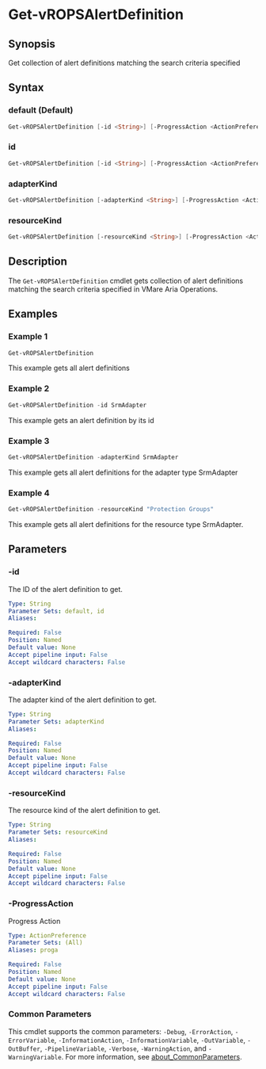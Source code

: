 # Get-vROPSAlertDefinition

## Synopsis

Get collection of alert definitions matching the search criteria specified

## Syntax

### default (Default)

```powershell
Get-vROPSAlertDefinition [-id <String>] [-ProgressAction <ActionPreference>] [<CommonParameters>]
```

### id

```powershell
Get-vROPSAlertDefinition [-id <String>] [-ProgressAction <ActionPreference>] [<CommonParameters>]
```

### adapterKind

```powershell
Get-vROPSAlertDefinition [-adapterKind <String>] [-ProgressAction <ActionPreference>] [<CommonParameters>]
```

### resourceKind

```powershell
Get-vROPSAlertDefinition [-resourceKind <String>] [-ProgressAction <ActionPreference>] [<CommonParameters>]
```

## Description

The `Get-vROPSAlertDefinition` cmdlet gets collection of alert definitions matching the search criteria specified
in VMare Aria Operations.

## Examples

### Example 1

```powershell
Get-vROPSAlertDefinition
```

This example gets all alert definitions

### Example 2

```powershell
Get-vROPSAlertDefinition -id SrmAdapter
```

This example gets an alert definition by its id

### Example 3

```powershell
Get-vROPSAlertDefinition -adapterKind SrmAdapter
```

This example gets all alert definitions for the adapter type SrmAdapter

### Example 4

```powershell
Get-vROPSAlertDefinition -resourceKind "Protection Groups"
```

This example gets all alert definitions for the resource type SrmAdapter.

## Parameters

### -id

The ID of the alert definition to get.

```yaml
Type: String
Parameter Sets: default, id
Aliases:

Required: False
Position: Named
Default value: None
Accept pipeline input: False
Accept wildcard characters: False
```

### -adapterKind

The adapter kind of the alert definition to get.

```yaml
Type: String
Parameter Sets: adapterKind
Aliases:

Required: False
Position: Named
Default value: None
Accept pipeline input: False
Accept wildcard characters: False
```

### -resourceKind

The resource kind of the alert definition to get.

```yaml
Type: String
Parameter Sets: resourceKind
Aliases:

Required: False
Position: Named
Default value: None
Accept pipeline input: False
Accept wildcard characters: False
```

### -ProgressAction

Progress Action

```yaml
Type: ActionPreference
Parameter Sets: (All)
Aliases: proga

Required: False
Position: Named
Default value: None
Accept pipeline input: False
Accept wildcard characters: False
```

### Common Parameters

This cmdlet supports the common parameters: `-Debug`, `-ErrorAction`, `-ErrorVariable`, `-InformationAction`, `-InformationVariable`, `-OutVariable`, `-OutBuffer`, `-PipelineVariable`, `-Verbose`, `-WarningAction`, and `-WarningVariable`. For more information, see [about_CommonParameters](http://go.microsoft.com/fwlink/?LinkID=113216).
